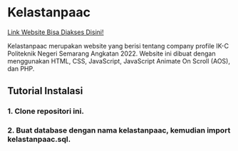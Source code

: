 # Kelastanpaac
[Link Website Bisa Diakses Disini!](https://kelastanpaac.my.id)

Kelastanpaac merupakan website yang berisi tentang company profile IK-C Politeknik Negeri Semarang Angkatan 2022. Website ini dibuat dengan menggunakan HTML, CSS, JavaScript, JavaScript Animate On Scroll (AOS), dan PHP.

## Tutorial Instalasi
### 1. Clone repositori ini.
### 2. Buat database dengan nama kelastanpaac, kemudian import kelastanpaac.sql.
